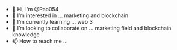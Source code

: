 - 👋 Hi, I’m @Pao054
- 👀 I’m interested in ... marketing and blockchain
- 🌱 I’m currently learning ... web 3
- 💞️ I’m looking to collaborate on ... marketing field and blockchain knowledge
- 📫 How to reach me ...

<!---
Pao054/Pao054 is a ✨ special ✨ repository because its `README.md` (this file) appears on your GitHub profile.
You can click the Preview link to take a look at your changes.
--->
